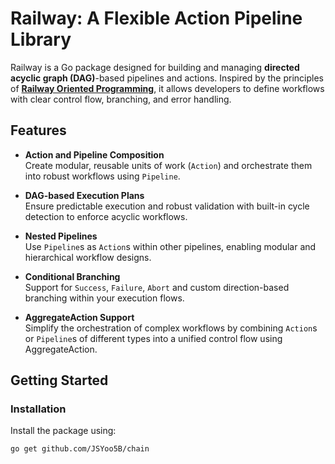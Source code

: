 # Railway: A Flexible Action Pipeline Library

Railway is a Go package designed for building and managing **directed acyclic graph (DAG)**-based pipelines and actions. Inspired by the principles of [**Railway Oriented Programming**](https://fsharpforfunandprofit.com/rop/), it allows developers to define workflows with clear control flow, branching, and error handling.

## Features

- **Action and Pipeline Composition**  
  Create modular, reusable units of work (`Action`) and orchestrate them into robust workflows using `Pipeline`.

- **DAG-based Execution Plans**  
  Ensure predictable execution and robust validation with built-in cycle detection to enforce acyclic workflows.

- **Nested Pipelines**  
  Use `Pipeline`s as `Action`s within other pipelines, enabling modular and hierarchical workflow designs.

- **Conditional Branching**  
  Support for `Success`, `Failure`, `Abort` and custom direction-based branching within your execution flows.

- **AggregateAction Support**  
  Simplify the orchestration of complex workflows by combining `Action`s or `Pipeline`s of different types into a unified control flow using AggregateAction.

## Getting Started

### Installation

Install the package using:

```bash
go get github.com/JSYoo5B/chain
```
